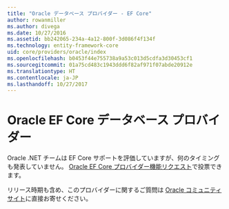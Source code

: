 ```yaml
---
title: "Oracle データベース プロバイダー - EF Core"
author: rowanmiller
ms.author: divega
ms.date: 10/27/2016
ms.assetid: bb242065-234a-4a12-800f-3d086f4f134f
ms.technology: entity-framework-core
uid: core/providers/oracle/index
ms.openlocfilehash: b0453f44e755738a9a53c013d5cdfa3d30453cf1
ms.sourcegitcommit: 01a75cd483c1943ddd6f82af971f07abde20912e
ms.translationtype: HT
ms.contentlocale: ja-JP
ms.lasthandoff: 10/27/2017
---
```

# <a name="oracle-ef-core-database-provider"></a>Oracle EF Core データベース プロバイダー

Oracle .NET チームは EF Core サポートを評価していますが、何のタイミングも発表していません。 [Oracle EF Core プロバイダー機能リクエスト](https://apex.oracle.com/pls/apex/f?p=18357:39:105422858407495::NO::P39_ID:28241)で投票できます。

リリース時期も含め、このプロバイダーに関するご質問は [Oracle コミュニティ サイト](https://community.oracle.com/)に直接お寄せください。
